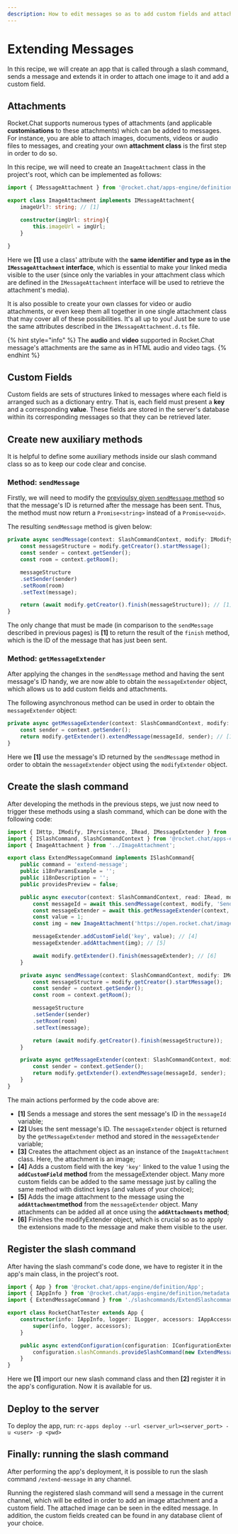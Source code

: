 ```yaml
---
description: How to edit messages so as to add custom fields and attachments.
---
```


# Extending Messages

In this recipe, we will create an app that is called through a slash command, sends a message and extends it in order to attach one image to it and add a custom field.

## Attachments

Rocket.Chat supports numerous types of attachments \(and applicable **customisations** to these attachments\) which can be added to messages. For instance, you are able to attach images, documents, videos or audio files to messages, and creating your own **attachment class** is the first step in order to do so.

In this recipe, we will need to create an `ImageAttachment` class in the project's root, which can be implemented as follows:

```typescript
import { IMessageAttachment } from '@rocket.chat/apps-engine/definition/messages';

export class ImageAttachment implements IMessageAttachment{
    imageUrl?: string; // [1]

    constructor(imgUrl: string){
        this.imageUrl = imgUrl;
    }

}
```

Here we **\[1\]** use a class' attribute with the **same identifier and type as in the `IMessageAttachment` interface**, which is essential to make your linked media visible to the user \(since only the variables in your attachment class which are defined in the `IMessageAttachment` interface will be used to retrieve the attachment's media\).

It is also possible to create your own classes for video or audio attachments, or even keep them all together in one single attachment class that may cover all of these possibilities. It's all up to you! Just be sure to use the same attributes described in the `IMessageAttachment.d.ts` file.

{% hint style="info" %}
The **audio** and **video** supported in Rocket.Chat message's attachments are the same as in HTML audio and video tags.
{% endhint %}

## Custom Fields

Custom fields are sets of structures linked to messages where each field is arranged such as a dictionary entry. That is, each field must present a **key** and a corresponding **value**. These fields are stored in the server's database within its corresponding messages so that they can be retrieved later.

## Create new auxiliary methods

It is helpful to define some auxiliary methods inside our slash command class so as to keep our code clear and concise.

### Method: `sendMessage`

Firstly, we will need to modify the [previoulsy given `sendMessage` method](https://docs.rocket.chat/apps-development/recipes/sub-command-pattern#bonus-print-the-texts-in-the-chat) so that the message's ID is returned after the message has been sent. Thus, the method must now return a `Promise<string>` instead of a `Promise<void>`.

The resulting `sendMessage` method is given below:

```typescript
private async sendMessage(context: SlashCommandContext, modify: IModify, message: string): Promise<string> {
    const messageStructure = modify.getCreator().startMessage();
    const sender = context.getSender();
    const room = context.getRoom();

    messageStructure
    .setSender(sender)
    .setRoom(room)
    .setText(message);

    return (await modify.getCreator().finish(messageStructure)); // [1]
}
```

The only change that must be made \(in comparison to the `sendMessage` described in previous pages\) is **\[1\]** to return the result of the `finish` method, which is the ID of the message that has just been sent.

### Method: `getMessageExtender`

After applying the changes in the `sendMessage` method and having the sent message's ID handy, we are now able to obtain the `messageExtender` object, which allows us to add custom fields and attachments.

The following asynchronous method can be used in order to obtain the `messageExtender` object:

```typescript
private async getMessageExtender(context: SlashCommandContext, modify: IModify, messageId: string): Promise<IMessageExtender>{
    const sender = context.getSender();
    return modify.getExtender().extendMessage(messageId, sender); // [1]
}
```

Here we **\[1\]** use the message's ID returned by the `sendMessage` method in order to obtain the `messageExtender` object using the `modifyExtender` object.

## Create the slash command

After developing the methods in the previous steps, we just now need to trigger these methods using a slash command, which can be done with the following code:

```typescript
import { IHttp, IModify, IPersistence, IRead, IMessageExtender } from '@rocket.chat/apps-engine/definition/accessors';
import { ISlashCommand, SlashCommandContext } from '@rocket.chat/apps-engine/definition/slashcommands';
import { ImageAttachment } from '../ImageAttachment';

export class ExtendMessageCommand implements ISlashCommand{
    public command = 'extend-message';
    public i18nParamsExample = '';
    public i18nDescription = '';
    public providesPreview = false;

    public async executor(context: SlashCommandContext, read: IRead, modify: IModify, http: IHttp, persis: IPersistence): Promise<void> {
        const messageId = await this.sendMessage(context, modify, 'Sending a message!'); // [1]
        const messageExtender = await this.getMessageExtender(context, modify, messageId); // [2]
        const value = 1;
        const img = new ImageAttachment('https://open.rocket.chat/images/logo/logo.svg'); // [3]

        messageExtender.addCustomField('key', value); // [4]
        messageExtender.addAttachment(img); // [5]

        await modify.getExtender().finish(messageExtender); // [6]
    }

    private async sendMessage(context: SlashCommandContext, modify: IModify, message: string): Promise<string> {
        const messageStructure = modify.getCreator().startMessage();
        const sender = context.getSender();
        const room = context.getRoom();

        messageStructure
        .setSender(sender)
        .setRoom(room)
        .setText(message);

        return (await modify.getCreator().finish(messageStructure));
    }

    private async getMessageExtender(context: SlashCommandContext, modify: IModify, messageId: string): Promise<IMessageExtender>{
        const sender = context.getSender();
        return modify.getExtender().extendMessage(messageId, sender);
    }
}
```

The main actions performed by the code above are:

* **\[1\]** Sends a message and stores the sent message's ID in the `messageId` variable;
* **\[2\]** Uses the sent message's ID. The `messageExtender` object is returned by the `getMessageExtender` method and stored in the `messageExtender` variable;
* **\[3\]** Creates the attachment object as an instance of the `ImageAttachment` class. Here, the attachment is an image;
* **\[4\]** Adds a custom field with the key `'key'` linked to the value 1 using the **`addCustomField`** **method** from the messageExtender object. Many more custom fields can be added to the same message just by calling the same method with distinct keys \(and values of your choice\);
* **\[5\]** Adds the image attachment to the message using the **`addAttachment`method** from the `messageExtender` object. Many attachments can be added all at once using the **`addAttachments` method**;
* **\[6\]** Finishes the modifyExtender object, which is crucial so as to apply the extensions made to the message and make them visible to the user.

## Register the slash command

After having the slash command's code done, we have to register it in the app's main class, in the project's root.

```typescript
import { App } from '@rocket.chat/apps-engine/definition/App';
import { IAppInfo } from '@rocket.chat/apps-engine/definition/metadata';
import { ExtendMessageCommand } from './slashcommands/ExtendSlashcommand'; // [1]

export class RocketChatTester extends App {
    constructor(info: IAppInfo, logger: ILogger, accessors: IAppAccessors) {
        super(info, logger, accessors);
    }

    public async extendConfiguration(configuration: IConfigurationExtend) {
        configuration.slashCommands.provideSlashCommand(new ExtendMessageCommand()); // [2]
    }
}
```

Here we **\[1\]** import our new slash command class and then **\[2\]** register it in the app's configuration. Now it is available for us.

## Deploy to the server

To deploy the app, run: `rc-apps deploy --url <server_url><server_port> -u <user> -p <pwd>`

## Finally: running the slash command

After performing the app's deployment, it is possible to run the slash command `/extend-message` in any channel.

Running the registered slash command will send a message in the current channel, which will be edited in order to add an image attachment and a custom field. The attached image can be seen in the edited message. In addition, the custom fields created can be found in any database client of your choice.


